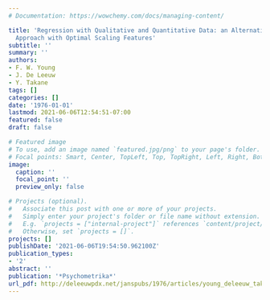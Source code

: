 ```yaml
---
# Documentation: https://wowchemy.com/docs/managing-content/

title: 'Regression with Qualitative and Quantitative Data: an Alternating Least Squares
  Approach with Optimal Scaling Features'
subtitle: ''
summary: ''
authors:
- F. W. Young
- J. De Leeuw
- Y. Takane
tags: []
categories: []
date: '1976-01-01'
lastmod: 2021-06-06T12:54:51-07:00
featured: false
draft: false

# Featured image
# To use, add an image named `featured.jpg/png` to your page's folder.
# Focal points: Smart, Center, TopLeft, Top, TopRight, Left, Right, BottomLeft, Bottom, BottomRight.
image:
  caption: ''
  focal_point: ''
  preview_only: false

# Projects (optional).
#   Associate this post with one or more of your projects.
#   Simply enter your project's folder or file name without extension.
#   E.g. `projects = ["internal-project"]` references `content/project/deep-learning/index.md`.
#   Otherwise, set `projects = []`.
projects: []
publishDate: '2021-06-06T19:54:50.962100Z'
publication_types:
- '2'
abstract: ''
publication: '*Psychometrika*'
url_pdf: http://deleeuwpdx.net/janspubs/1976/articles/young_deleeuw_takane_A_76.pdf
---
```

